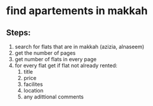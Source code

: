 # find apartements in makkah

## Steps:

1. search for flats that are in makkah (azizia, alnaseem)
2. get the number of pages
3. get number of flats in every page
4. for every flat get if flat not already rented:
    1. title
    2. price
    3. facilites
    4. location 
    5. any adittional comments